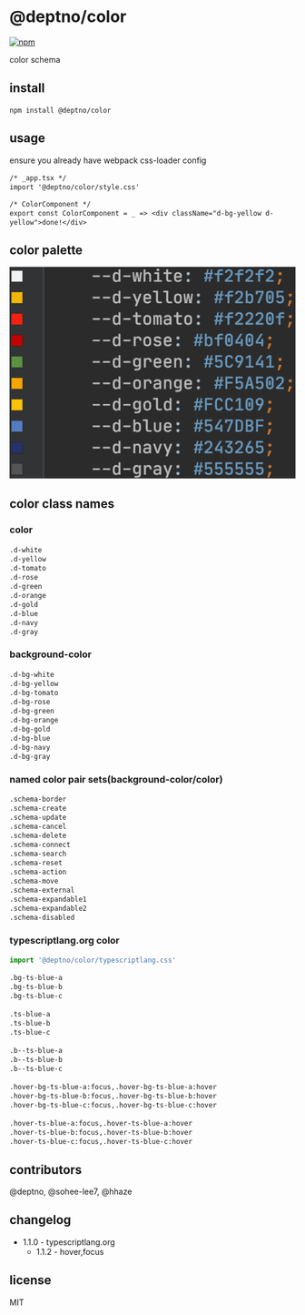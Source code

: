 # @deptno/color

[![npm](https://img.shields.io/npm/dt/@deptno/color.svg?style=for-the-badge)](https://www.npmjs.com/package/@deptno/color)

color schema

## install
```shell script
npm install @deptno/color
```

## usage
ensure you already have webpack css-loader config
```tsx
/* _app.tsx */
import '@deptno/color/style.css'
```
```tsx
/* ColorComponent */
export const ColorComponent = _ => <div className="d-bg-yellow d-yellow">done!</div>
```

## color palette
![color palette](color-palette.png)

## color class names
### color
```
.d-white
.d-yellow
.d-tomato
.d-rose
.d-green
.d-orange
.d-gold
.d-blue
.d-navy
.d-gray
```
### background-color
```
.d-bg-white
.d-bg-yellow
.d-bg-tomato
.d-bg-rose
.d-bg-green
.d-bg-orange
.d-bg-gold
.d-bg-blue
.d-bg-navy
.d-bg-gray
```
### named color pair sets(background-color/color)
```
.schema-border
.schema-create
.schema-update
.schema-cancel
.schema-delete
.schema-connect
.schema-search
.schema-reset
.schema-action
.schema-move
.schema-external
.schema-expandable1
.schema-expandable2
.schema-disabled
```
### typescriptlang.org color
```typescript jsx
import '@deptno/color/typescriptlang.css'
```
```
.bg-ts-blue-a
.bg-ts-blue-b
.bg-ts-blue-c

.ts-blue-a
.ts-blue-b
.ts-blue-c

.b--ts-blue-a
.b--ts-blue-b
.b--ts-blue-c

.hover-bg-ts-blue-a:focus,.hover-bg-ts-blue-a:hover
.hover-bg-ts-blue-b:focus,.hover-bg-ts-blue-b:hover
.hover-bg-ts-blue-c:focus,.hover-bg-ts-blue-c:hover

.hover-ts-blue-a:focus,.hover-ts-blue-a:hover
.hover-ts-blue-b:focus,.hover-ts-blue-b:hover
.hover-ts-blue-c:focus,.hover-ts-blue-c:hover
```

## contributors
@deptno, @sohee-lee7, @hhaze

## changelog
- 1.1.0 - typescriptlang.org
  - 1.1.2 - hover,focus

## license
MIT
